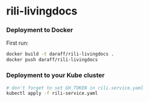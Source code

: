 # rili-livingdocs

### Deployment to Docker

First run:
```sh
docker build -t daraff/rili-livingdocs .
docker push daraff/rili-livingdocs
```

### Deployment to your Kube cluster
```sh
# don't forget to set GH_TOKEN in rili.service.yaml
kubectl apply -f rili-service.yaml
```
